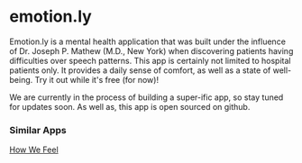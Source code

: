 emotion.ly
==========

Emotion.ly is a mental health application that was built under the influence of Dr. Joseph P. Mathew (M.D., New York) when discovering patients having difficulties over speech patterns. This app is certainly not limited to hospital patients only. It provides a daily sense of comfort, as well as a state of well-being. Try it out while it's free (for now)!

We are currently in the process of building a super-ific app, so stay tuned for updates soon. As well as, this app is open sourced on github.

### Similar Apps
[How We Feel](https://howwefeel.org)